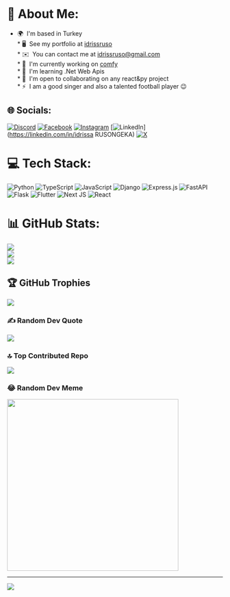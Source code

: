 # 💫 About Me:
* 🌍  I'm based in Turkey<br>* 🖥️  See my portfolio at [idrissruso](http://gender.com)<br>* ✉️  You can contact me at [idrissruso@gmail.com](mailto:idrissruso@gmail.com)<br>* 🚀  I'm currently working on [comfy](http://https://github.com/idrissruso/comfy)<br>* 🧠  I'm learning .Net Web Apis<br>* 🤝  I'm open to collaborating on any react&py project<br>* ⚡  I am a good singer and also a talented football player 😉


## 🌐 Socials:
[![Discord](https://img.shields.io/badge/Discord-%237289DA.svg?logo=discord&logoColor=white)](https://discord.gg/idrissruso) [![Facebook](https://img.shields.io/badge/Facebook-%231877F2.svg?logo=Facebook&logoColor=white)](https://facebook.com/https://www.facebook.com/emedy.idrissa/) [![Instagram](https://img.shields.io/badge/Instagram-%23E4405F.svg?logo=Instagram&logoColor=white)](https://instagram.com/https://www.instagram.com/idris_ruso/) [![LinkedIn](https://img.shields.io/badge/LinkedIn-%230077B5.svg?logo=linkedin&logoColor=white)](https://linkedin.com/in/idrissa RUSONGEKA) [![X](https://img.shields.io/badge/X-black.svg?logo=X&logoColor=white)](https://x.com/https://twitter.com/idrisruso) 

# 💻 Tech Stack:
![Python](https://img.shields.io/badge/python-3670A0?style=for-the-badge&logo=python&logoColor=ffdd54) ![TypeScript](https://img.shields.io/badge/typescript-%23007ACC.svg?style=for-the-badge&logo=typescript&logoColor=white) ![JavaScript](https://img.shields.io/badge/javascript-%23323330.svg?style=for-the-badge&logo=javascript&logoColor=%23F7DF1E) ![Django](https://img.shields.io/badge/django-%23092E20.svg?style=for-the-badge&logo=django&logoColor=white) ![Express.js](https://img.shields.io/badge/express.js-%23404d59.svg?style=for-the-badge&logo=express&logoColor=%2361DAFB) ![FastAPI](https://img.shields.io/badge/FastAPI-005571?style=for-the-badge&logo=fastapi) ![Flask](https://img.shields.io/badge/flask-%23000.svg?style=for-the-badge&logo=flask&logoColor=white) ![Flutter](https://img.shields.io/badge/Flutter-%2302569B.svg?style=for-the-badge&logo=Flutter&logoColor=white) ![Next JS](https://img.shields.io/badge/Next-black?style=for-the-badge&logo=next.js&logoColor=white) ![React](https://img.shields.io/badge/react-%2320232a.svg?style=for-the-badge&logo=react&logoColor=%2361DAFB) 
# 📊 GitHub Stats:
![](https://github-readme-stats.vercel.app/api?username=idrissruso&theme=dracula&hide_border=false&include_all_commits=true&count_private=true)<br/>
![](https://github-readme-streak-stats.herokuapp.com/?user=idrissruso&theme=dracula&hide_border=false)<br/>
![](https://github-readme-stats.vercel.app/api/top-langs/?username=idrissruso&theme=dracula&hide_border=false&include_all_commits=true&count_private=true&layout=compact)

## 🏆 GitHub Trophies
![](https://github-profile-trophy.vercel.app/?username=idrissruso&theme=darkhub&no-frame=true&no-bg=false&margin-w=4)

### ✍️ Random Dev Quote
![](https://quotes-github-readme.vercel.app/api?type=horizontal&theme=radical)

### 🔝 Top Contributed Repo
![](https://github-contributor-stats.vercel.app/api?username=idrissruso&limit=5&theme=dark&combine_all_yearly_contributions=true)

### 😂 Random Dev Meme
<img src='https://memer-new.vercel.app/' style="height: 400px;"/>

---
[![](https://visitcount.itsvg.in/api?id=idrissruso&icon=7&color=3)](https://visitcount.itsvg.in)

<!-- Proudly created with GPRM ( https://gprm.itsvg.in ) -->
